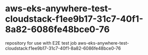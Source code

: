 # aws-eks-anywhere-test-cloudstack-f1ee9b17-31c7-40f1-8a82-6086fe48bce0-76
repository for use with E2E test job aws-eks-anywhere-test-cloudstack:f1ee9b17-31c7-40f1-8a82-6086fe48bce0-76
